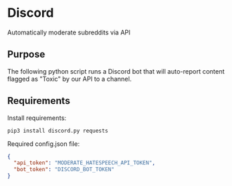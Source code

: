 # Discord
Automatically moderate subreddits via API

## Purpose
The following python script runs a Discord bot that will auto-report content flagged as "Toxic" by our API to a channel.

## Requirements
Install requirements:
```apt-get install python3
pip3 install discord.py requests
```

Required config.json file:
```json
{
  "api_token": "MODERATE_HATESPEECH_API_TOKEN",
  "bot_token": "DISCORD_BOT_TOKEN"
}
```

